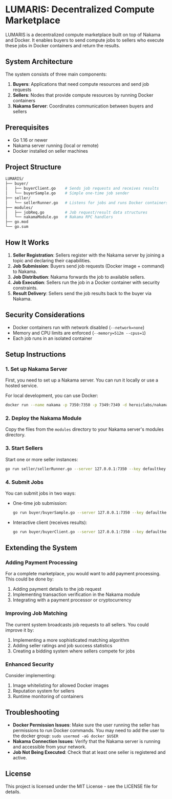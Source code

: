 # LUMARIS: Decentralized Compute Marketplace

LUMARIS is a decentralized compute marketplace built on top of Nakama and Docker. It enables buyers to send compute jobs to sellers who execute these jobs in Docker containers and return the results.

## System Architecture

The system consists of three main components:

1. **Buyers**: Applications that need compute resources and send job requests
2. **Sellers**: Nodes that provide compute resources by running Docker containers
3. **Nakama Server**: Coordinates communication between buyers and sellers

## Prerequisites

- Go 1.16 or newer
- Nakama server running (local or remote)
- Docker installed on seller machines

## Project Structure

```bash
LUMARIS/
├── buyer/
│   ├── buyerClient.go    # Sends job requests and receives results
│   └── buyerSample.go    # Simple one-time job sender
├── seller/
│   └── sellerRunner.go   # Listens for jobs and runs Docker containers
├── modules/
│   ├── jobReq.go         # Job request/result data structures
│   └── nakamaModule.go   # Nakama RPC handlers
├── go.mod
└── go.sum
```

## How It Works

1. **Seller Registration**: Sellers register with the Nakama server by joining a topic and declaring their capabilities.
2. **Job Submission**: Buyers send job requests (Docker image + command) to Nakama.
3. **Job Distribution**: Nakama forwards the job to available sellers.
4. **Job Execution**: Sellers run the job in a Docker container with security constraints.
5. **Result Delivery**: Sellers send the job results back to the buyer via Nakama.

## Security Considerations

- Docker containers run with network disabled (`--network=none`)
- Memory and CPU limits are enforced (`--memory=512m --cpus=1`)
- Each job runs in an isolated container

## Setup Instructions

### 1. Set up Nakama Server

First, you need to set up a Nakama server. You can run it locally or use a hosted service.

For local development, you can use Docker:

```bash
docker run --name nakama -p 7350:7350 -p 7349:7349 -d heroiclabs/nakama:latest
```

### 2. Deploy the Nakama Module

Copy the files from the `modules` directory to your Nakama server's modules directory.

### 3. Start Sellers

Start one or more seller instances:

```bash
go run seller/sellerRunner.go --server 127.0.0.1:7350 --key defaultkey
```

### 4. Submit Jobs

You can submit jobs in two ways:

- One-time job submission:

  ```bash
  go run buyer/buyerSample.go --server 127.0.0.1:7350 --key defaultkey --image python:3.10 --command "python -c 'print(\"Hello world!\")'"
  ```

- Interactive client (receives results):

  ```bash
  go run buyer/buyerClient.go --server 127.0.0.1:7350 --key defaultkey
  ```

## Extending the System

### Adding Payment Processing

For a complete marketplace, you would want to add payment processing. This could be done by:

1. Adding payment details to the job request
2. Implementing transaction verification in the Nakama module
3. Integrating with a payment processor or cryptocurrency

### Improving Job Matching

The current system broadcasts job requests to all sellers. You could improve it by:

1. Implementing a more sophisticated matching algorithm
2. Adding seller ratings and job success statistics
3. Creating a bidding system where sellers compete for jobs

### Enhanced Security

Consider implementing:

1. Image whitelisting for allowed Docker images
2. Reputation system for sellers
3. Runtime monitoring of containers

## Troubleshooting

- **Docker Permission Issues**: Make sure the user running the seller has permissions to run Docker commands. You may need to add the user to the docker group: `sudo usermod -aG docker $USER`
- **Nakama Connection Issues**: Verify that the Nakama server is running and accessible from your network.
- **Job Not Being Executed**: Check that at least one seller is registered and active.

## License

This project is licensed under the MIT License - see the LICENSE file for details.
